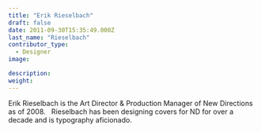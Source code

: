 ```yaml
---
title: "Erik Rieselbach"
draft: false
date: 2011-09-30T15:35:49.000Z
last_name: "Rieselbach"
contributor_type:
  - Designer
image:

description:
weight:
---
```


Erik Rieselbach is the Art Director & Production Manager of New Directions as of 2008.   Rieselbach has been designing covers for ND for over a decade and is typography aficionado.

